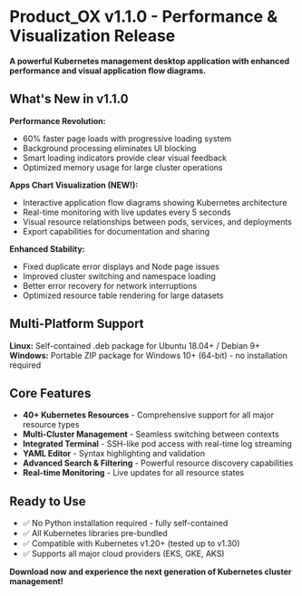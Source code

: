 # Product_OX v1.1.0 - Performance & Visualization Release

**A powerful Kubernetes management desktop application with enhanced performance and visual application flow diagrams.**

##  What's New in v1.1.0

**Performance Revolution:**
- 60% faster page loads with progressive loading system
- Background processing eliminates UI blocking
- Smart loading indicators provide clear visual feedback
- Optimized memory usage for large cluster operations

**Apps Chart Visualization (NEW!):**
- Interactive application flow diagrams showing Kubernetes architecture
- Real-time monitoring with live updates every 5 seconds
- Visual resource relationships between pods, services, and deployments
- Export capabilities for documentation and sharing

**Enhanced Stability:**
- Fixed duplicate error displays and Node page issues
- Improved cluster switching and namespace loading
- Better error recovery for network interruptions
- Optimized resource table rendering for large datasets

##  Multi-Platform Support

**Linux:** Self-contained .deb package for Ubuntu 18.04+ / Debian 9+
**Windows:** Portable ZIP package for Windows 10+ (64-bit) - no installation required

##  Core Features

- **40+ Kubernetes Resources** - Comprehensive support for all major resource types
- **Multi-Cluster Management** - Seamless switching between contexts
- **Integrated Terminal** - SSH-like pod access with real-time log streaming
- **YAML Editor** - Syntax highlighting and validation
- **Advanced Search & Filtering** - Powerful resource discovery capabilities
- **Real-time Monitoring** - Live updates for all resource states

##  Ready to Use

- ✅ No Python installation required - fully self-contained
- ✅ All Kubernetes libraries pre-bundled
- ✅ Compatible with Kubernetes v1.20+ (tested up to v1.30)
- ✅ Supports all major cloud providers (EKS, GKE, AKS)

**Download now and experience the next generation of Kubernetes cluster management!**